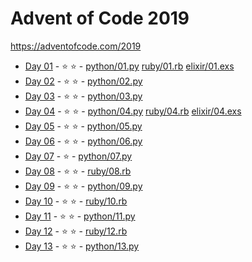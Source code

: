# Advent of Code 2019

https://adventofcode.com/2019

- [Day 01](https://adventofcode.com/2019/day/1) - :star: :star: - [python/01.py](blob/master/python/01.py) [ruby/01.rb](blob/master/ruby/01.rb) [elixir/01.exs](blob/master/elixir/01.exs)
- [Day 02](https://adventofcode.com/2019/day/2) - :star: :star: - [python/02.py](blob/master/python/02.py)
- [Day 03](https://adventofcode.com/2019/day/3) - :star: :star: - [python/03.py](blob/master/python/03.py)
- [Day 04](https://adventofcode.com/2019/day/4) - :star: :star: - [python/04.py](blob/master/python/04.py) [ruby/04.rb](blob/master/ruby/04.rb) [elixir/04.exs](blob/master/elixir/04.exs)
- [Day 05](https://adventofcode.com/2019/day/5) - :star: :star: - [python/05.py](blob/master/python/05.py)
- [Day 06](https://adventofcode.com/2019/day/6) - :star: :star: - [python/06.py](blob/master/python/06.py)
- [Day 07](https://adventofcode.com/2019/day/7) - :star: - [python/07.py](blob/master/python/07.py)
- [Day 08](https://adventofcode.com/2019/day/8) - :star: :star: - [ruby/08.rb](blob/master/ruby/08.rb)
- [Day 09](https://adventofcode.com/2019/day/9) - :star: :star: - [python/09.py](blob/master/python/09.py)
- [Day 10](https://adventofcode.com/2019/day/10) - :star: :star: - [ruby/10.rb](blob/master/ruby/10.rb)
- [Day 11](https://adventofcode.com/2019/day/11) - :star: :star: - [python/11.py](blob/master/python/11.py)
- [Day 12](https://adventofcode.com/2019/day/12) - :star: :star: - [ruby/12.rb](blob/master/ruby/12.rb)
- [Day 13](https://adventofcode.com/2019/day/13) - :star: :star: - [python/13.py](blob/master/python/13.py)
